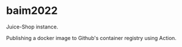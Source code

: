 # baim2022
Juice-Shop instance.

Publishing a docker image to Github's container registry using Action.
